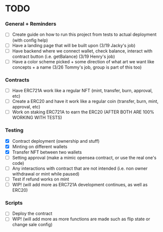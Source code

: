 # TODO

### General + Reminders
- [ ] Create guide on how to run this project from tests to actual deployment (with config help)
- [ ] Have a landing page that will be built upon (3/19 Jacky's job)
- [ ] Have backend where we connect wallet, check balance, interact with contract button (i.e. getBalance) (3/19 Henry's job)
- [ ] Have a color scheme picked + some direction of what art we want like concepts + a name (3/26 Tommy's job, group is part of this too)

### Contracts
- [ ] Have ERC721A work like a regular NFT (mint, transfer, burn, approval, etc)
- [ ] Create a ERC20 and have it work like a regular coin (transfer, burn, mint, approval, etc)
- [ ] Work on staking ERC721A to earn the ERC20 (AFTER BOTH ARE 100% WORKING WITH TESTS)

### Testing
- [x] Contract deployment (ownership and stuff)
- [x] Minting on different wallets
- [x] Transfer NFT between two wallets
- [ ] Setting approval (make a mimic opensea contract, or use the real one's code)
- [ ] Any interactions with contract that are not intended (i.e. non owner withdrawal or mint while paused)
- [ ] Test if refund works on mint
- [ ] WIP! (will add more as ERC721A development continues, as well as ERC20)

### Scripts
- [ ] Deploy the contract
- [ ] WIP! (will add more as more functions are made such as flip state or change sale config)